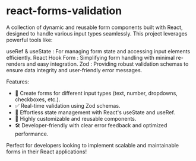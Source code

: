 # react-forms-validation

A collection of dynamic and reusable form components built with React, designed to handle various input types seamlessly. This project leverages powerful tools like:

useRef & useState : For managing form state and accessing input elements efficiently.
React Hook Form : Simplifying form handling with minimal re-renders and easy integration.
Zod : Providing robust validation schemas to ensure data integrity and user-friendly error messages.

Features:

- 📝 Create forms for different input types (text, number, dropdowns, checkboxes, etc.).
- ✅ Real-time validation using Zod schemas.
- 🔄 Effortless state management with React's useState and useRef.
- 🔧 Highly customizable and reusable components.
- 🛠️ Developer-friendly with clear error feedback and optimized performance.

Perfect for developers looking to implement scalable and maintainable forms in their React applications!
